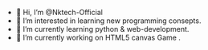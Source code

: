 - 👋 Hi, I’m @Nktech-Official
- 👀 I’m interested in learning new programming consepts.
- 🌱 I’m currently learning python & web-development.
- 💞️ I’m currently working on HTML5 canvas Game .


<!---
Nktech-Official/Nktech-Official is a ✨ special ✨ repository because its `README.md` (this file) appears on your GitHub profile.
You can click the Preview link to take a look at your changes.
--->
